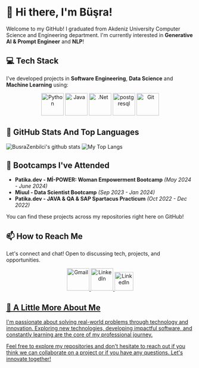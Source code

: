 # 👋 Hi there, I'm Büşra! 

Welcome to my GitHub! I graduated from Akdeniz University Computer Science and Engineering department. I'm currently interested in **Generative AI & Prompt Engineer** and **NLP**!


## 💻 Tech Stack
I've developed projects in **Software Engineering**, **Data Science** and **Machine Learning** using:

<p align="center">
  <img src="https://raw.githubusercontent.com/get-icon/geticon/fc0f660daee147afb4a56c64e12bde6486b73e39/icons/python.svg" alt="Python" width="60" />
  <img src="https://raw.githubusercontent.com/get-icon/geticon/fc0f660daee147afb4a56c64e12bde6486b73e39/icons/java.svg" alt="Java" width="60" />
  <img src="https://raw.githubusercontent.com/get-icon/geticon/fc0f660daee147afb4a56c64e12bde6486b73e39/icons/lucene.net.svg" alt=".Net" width="60" />
  <img src="https://raw.githubusercontent.com/get-icon/geticon/fc0f660daee147afb4a56c64e12bde6486b73e39/icons/postgresql.svg" alt="postgresql" width="60" />
  <img src="https://raw.githubusercontent.com/get-icon/geticon/fc0f660daee147afb4a56c64e12bde6486b73e39/icons/git.svg" alt="Git" width="60" />

</p>



## 📌 GitHub Stats And Top Languages

<p float="center">
  <img  src="https://github-readme-stats.vercel.app/api?username=BusraZenbilci&show_icons=true&count_private=true&hide=contribs,issues" alt="BusraZenbilci's github stats" />
  <img  src="https://github-readme-stats.vercel.app/api/top-langs/?username=BusraZenbilci&layout=compact" alt="My Top Langs" />
</p>

## 🚀 Bootcamps I've Attended
- **Patika.dev - Mİ-POWER: Woman Empowerment Bootcamp** *(May 2024 - June 2024)*
- **Miuul - Data Scientist Bootcamp** *(Sep 2023 - Jan 2024)*
- **Patika.dev - JAVA & QA & SAP Spartacus Practicum** *(Oct 2022 - Dec 2022)*

You can find these projects across my repositories right here on GitHub!

## 📫 How to Reach Me
Let's connect and chat! Open to discussing tech, projects, and opportunities.

<p align="center">
  <a href="busrazenbilci98@gmail.com" target="_blank">
    <img src="https://raw.githubusercontent.com/get-icon/geticon/fc0f660daee147afb4a56c64e12bde6486b73e39/icons/google-gmail.svg" alt="Gmail" width="60" />
  </a>
  <a href="https://www.linkedin.com/in/busrazenbilci/" target="_blank">
    <img src="https://raw.githubusercontent.com/get-icon/geticon/fc0f660daee147afb4a56c64e12bde6486b73e39/icons/linkedin.svg" alt="LinkedIn" width="60" />
  </a>
  <a href="https://medium.com/@busrazenbilci98" target="_blank">
    <img src="https://raw.githubusercontent.com/get-icon/geticon/fc0f660daee147afb4a56c64e12bde6486b73e39/icons/medium.svg" alt="LinkedIn" width="50" />
    
</p>


## 🌟 A Little More About Me
I'm passionate about solving real-world problems through technology and innovation. Exploring new technologies, developing impactful software, and constantly learning are the core of my professional journey.

Feel free to explore my repositories and don't hesitate to reach out if you think we can collaborate on a project or if you have any questions. Let's innovate together!




<!---
BusraZenbilci/BusraZenbilci is a ✨ special ✨ repository because its `README.md` (this file) appears on your GitHub profile.
You can click the Preview link to take a look at your changes.
--->
